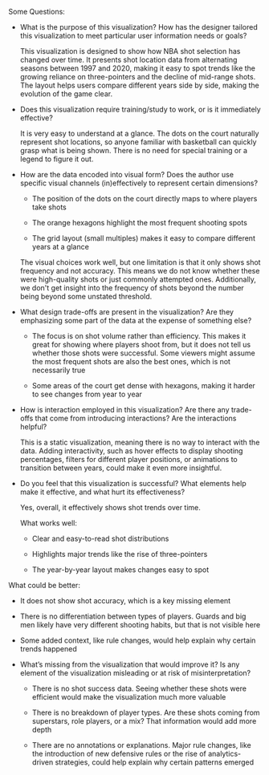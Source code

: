Some Questions:
- What is the purpose of this visualization? How has the designer tailored this visualization to
meet particular user information needs or goals?

  This visualization is designed to show how NBA shot selection has changed over time. It presents shot location data from alternating seasons between 1997 and 2020, making it easy to spot trends like the growing reliance on three-pointers and the decline of mid-range shots. The layout helps users compare different years side by side, making the evolution of the game clear.

- Does this visualization require training/study to work, or is it immediately effective?

  It is very easy to understand at a glance. The dots on the court naturally represent shot locations, so anyone familiar with basketball can quickly grasp what is being shown. There is no need for special training or a legend to figure it out.

- How are the data encoded into visual form? Does the author use specific visual channels
(in)effectively to represent certain dimensions?

  - The position of the dots on the court directly maps to where players take shots

  - The orange hexagons highlight the most frequent shooting spots

  - The grid layout (small multiples) makes it easy to compare different years at a glance

  The visual choices work well, but one limitation is that it only shows shot frequency and not accuracy. This means we do not know whether these were high-quality shots or just commonly attempted ones. Additionally, we don't get insight into the frequency of shots beyond the number being beyond some unstated threshold.

- What design trade-offs are present in the visualization? Are they emphasizing some part of the
data at the expense of something else?

  - The focus is on shot volume rather than efficiency. This makes it great for showing where players shoot from, but it does not tell us whether those shots were successful. Some viewers might assume the most frequent shots are also the best ones, which is not necessarily true

  - Some areas of the court get dense with hexagons, making it harder to see changes from year to year

- How is interaction employed in this visualization? Are there any trade-offs that come from
introducing interactions? Are the interactions helpful?

  This is a static visualization, meaning there is no way to interact with the data. Adding interactivity, such as hover effects to display shooting percentages, filters for different player positions, or animations to transition between years, could make it even more insightful.

- Do you feel that this visualization is successful? What elements help make it effective, and what
hurt its effectiveness?

  Yes, overall, it effectively shows shot trends over time.

  What works well:

  - Clear and easy-to-read shot distributions

  - Highlights major trends like the rise of three-pointers

  - The year-by-year layout makes changes easy to spot

What could be better:

  - It does not show shot accuracy, which is a key missing element

  - There is no differentiation between types of players. Guards and big men likely have very different shooting habits, but that is not visible here

  - Some added context, like rule changes, would help explain why certain trends happened

- What’s missing from the visualization that would improve it? Is any element of the visualization
misleading or at risk of misinterpretation?

  - There is no shot success data. Seeing whether these shots were efficient would make the visualization much more valuable

  - There is no breakdown of player types. Are these shots coming from superstars, role players, or a mix? That information would add more depth

  - There are no annotations or explanations. Major rule changes, like the introduction of new defensive rules or the rise of analytics-driven strategies, could help explain why certain patterns emerged